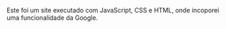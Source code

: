 Este foi um site executado com JavaScript, CSS e HTML, onde incoporei uma funcionalidade da Google.
